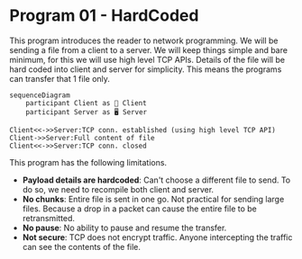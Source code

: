 # Program 01 - HardCoded
This program introduces the reader to network programming. We will be sending a file from a client to a server. We will keep things simple and bare minimum, for this we will use high level TCP APIs. Details of the file will be hard coded into client and server for simplicity. This means the programs can transfer that 1 file only.

```mermaid
sequenceDiagram
    participant Client as 📱 Client
    participant Server as 🖥️ Server

Client<<->>Server:TCP conn. established (using high level TCP API)
Client->>Server:Full content of file
Client<<->>Server:TCP conn. closed
```

This program has the following limitations.
* **Payload details are hardcoded**: Can't choose a different file to send. To do so, we need to recompile both client and server.
* **No chunks**: Entire file is sent in one go. Not practical for sending large files. Because a drop in a packet can cause the entire file to be retransmitted.
* **No pause**: No ability to pause and resume the transfer.
* **Not secure**: TCP does not encrypt traffic. Anyone intercepting the traffic can see the contents of the file.